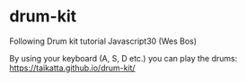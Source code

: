 # drum-kit
Following Drum kit tutorial Javascript30 (Wes Bos)

By using your keyboard (A, S, D etc.) you can play the drums:
https://taikatta.github.io/drum-kit/